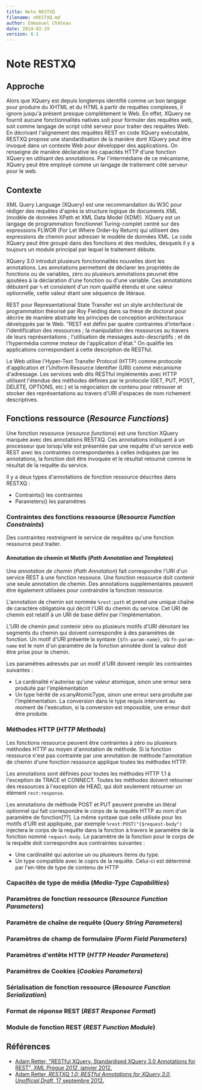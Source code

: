 ```yaml
---
title: Note RESTXQ
filename: nRESTXQ.md
author: Emmanuel Château
date: 2014-02-19
version: 0.1
---
```


Note RESTXQ
===========


Approche
-------------

Alors que XQuery est depuis longtemps identifié comme un bon langage pour produire du XHTML et du HTML à partir de requêtes complexes, il ignore jusqu'à présent presque complètement le Web. En effet, XQuery ne fournit aucune fonctionnalités natives soit pour formuler des requêtes web, soit comme langage de script côté serveur pour traiter des requêtes Web. En décrivant l'alignement des requêtes REST en code XQuery exécutable, RESTXQ propose une standardisation de la manière dont XQuery peut être invoqué dans un contexte Web pour développer des applications. On renseigne de manière déclarative les capacités HTTP d'une fonction XQuery en utilisant des annotations. Par l'intermédiaire de ce mécanisme, XQuery peut être employé comme un langage de traitement côté serveur pour le web.


Contexte
-------------

XML Query Language (XQuery) est une recommandation du W3C pour rédiger des requêtes d'après la structure logique de documents XML (modèle de données XPath et XML Data Model (XDM)). XQuery est un langage de programmation fonctionnel Turing-complet centré sur des expressions FLWOR (For Let Where Order-by Return) qui utilisent des expressions de chemin pour adresser le modèle de données XML. Le code XQuery peut être groupé dans des fonctions et des modules, desquels il y a toujours un module principal par lequel le traitement débute.

XQuery 3.0 introduit plusieurs fonctionnalités nouvelles dont les annotations. Les annotations permettent de déclarer les propriétés de fonctions ou de variables, zéro ou plusieurs annotations peuvnet être ajoutées à la déclaration d'une fonction ou d'une variable. Ces annotations débutent par `%` et consistent d'un nom qualifié étendu et une valeur optionnelle, cette valeur étant une séquence de litéraux.

REST pour Representational State Transfer est un style architectural de programmation théorisé par Roy Fielding dans sa thèse de doctorat pour décrire de manière abstraite les principes de conception architecturaux développés par le Web. "REST est défini par quatre contraintes d'interface : l'identification des ressources ; la manipulation des ressources au travers de leurs représentations ; l'utilisation de messages auto-descriptifs ; et de l'hypermédia comme moteur de l'application d'état." On qualifie les applications correspondant à cette description de RESTful.

Le Web utilise l'Hyper-Text Transfer Protocol (HTTP) comme protocole d'application et l'Uniform Resource Identifier (URI) comme mécanisme d'adressage. Les services web dits RESTful implémentés avec HTTP utilisent l'étendue des méthodes définies par le protocole (GET, PUT, POST, DELETE, OPTIONS, etc.) et la négociation de contenu pour retrouver et stocker des représentations au travers d'URI d'espaces de nom richement descriptives.


Fonctions ressource (_Resource Functions_)
-------------

Une fonction ressource (_resource functions_) est une fonction XQuery marquée avec des annotations RESTXQ. Ces annotations indiquent à un processeur que lorsqu'elle est présentée par une requête d'un service web REST avec les contraintes correspondantes à celles indiquées par les annotations, la fonction doit être invoquée et le résultat retourné comme le résultat de la requête du service.

Il y a deux types d'annotations de fonction ressource déscrites dans RESTXQ :

- Contraints() les contraintes
- Parameters() les paramètres


### Contraintes des fonctions ressource (_Resource Function Constraints_)

Des contraintes restreignent le service de requêtes qu'une fonction ressource peut traiter.


#### Annotation de chemin et Motifs (_Path Annotation and Templates_)

Une _annotation de chemin_ (_Path Annotation_) fait correspondre l'URI d'un service REST à une fonction ressouce. Une fonction ressource doit contenir une seule annotation de chemin. Des annotations supplémentaires peuvent être également utilisées pour contraindre la fonction ressource.

L'annotation de chemin est nommée `%rest:path` et prend une unique chaîne de caractère obligatoire qui décrit l'URI du chemin du service. Cet URI de chemin est relatif à un URI de base défini par l'implémentation.

L'URI de chemin peut contenir zéro ou plusieurs motifs d'URI dénotant les segments du chemin qui doivent correspondre à des paramètres de fonction. Un motif d'URI présente la syntaxe `{$fn-param-name}`, où `fn-param-name` est le nom d'un paramètre de la fonction annotée dont la valeur doit être prise pour le chemin.

Les paramètres adressés par un motif d'URI doivent remplir les contraintes suivantes :

- La cardinalité n'autorise qu'une valeur atomique, sinon une erreur sera produite par l'implémentation
- Un type hérité de xs:anyAtomicType, sinon une erreur sera produite par l'implémentation. La conversion dans le type requis intervient au moment de l'exécution, si la conversion est impossible, une erreur doit être produite.

### Méthodes HTTP (_HTTP Methods_)

Les fonctions ressource peuvent être contraintes à zéro ou plusieurs méthodes HTTP au moyen d'annotation de méthode. Si la fonction ressource n'est pas contrainte par une annotation de méthode l'annotation de chemin d'une fonction ressource applique toutes les méthodes HTTP.

Les annotations sont définies pour toutes les méthodes HTTP 1.1 à l'exception de TRACE et CONNECT. Toutes les méthodes doivent retourner des ressources à l'exception de HEAD, qui doit seulement retourner un élément `rest:response`.

Les annotations de méthode POST et PUT peuvent prendre un litéral optionnel qui fait correspondre le corps de la requête HTTP au nom d'un paramètre de fonction[??]. La même syntaxe  que celle utilisée pour les motifs d'URI est appliquée, par exemple `%rest:POST("{$request-body")` injectera le corps de la requête dans la fonction à travers le paramètre de la fonction nommé `request-body`. Le paramètre de la fonction pour le corps de la requête doit correspondre aux contraintes suivantes :

- Une cardinalité qui autorise un ou plusieurs items du type.
- Un type compatible avec le coprs de la requête. Celui-ci est déterminé par l'en-tête de type de contenu de HTTP

### Capacités de type de média (_Media-Type Capabilities_)

### Paramètres de fonction ressource (_Resource Function Parameters_)

### Paramètre de chaîne de requête (_Query String Parameters_)

### Paramètres de champ de formulaire (_Form Field Parameters_)

### Paramètres d'entête HTTP (_HTTP Header Parameters_)

### Paramètres de Cookies (_Cookies Parameters_)

### Sérialisation de fonction ressource (_Resource Function Serialization_)

### Format de réponse REST (_REST Response Format_)

### Module de fonction REST (_REST Function Module_)



Références
-----------

- [Adam Retter, "RESTful XQuery. Standardised XQuery 3.0 Annotations for REST", _XML Prague 2012_, janvier 2012.](http://www.adamretter.org.uk/papers/restful-xquery_january-2012.pdf)
- [Adam Retter, _RESTXQ 1.0: RESTful Annotations for XQuery 3.0, Unofficial Draft_, 17 septembre 2012.](http://exquery.github.io/exquery/exquery-restxq-specification/restxq-1.0-specification.html)
